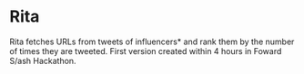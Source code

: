 # Rita

Rita fetches URLs from tweets of influencers* and rank them by the number of times they are tweeted. First version created within 4 hours in Foward S/ash Hackathon.
